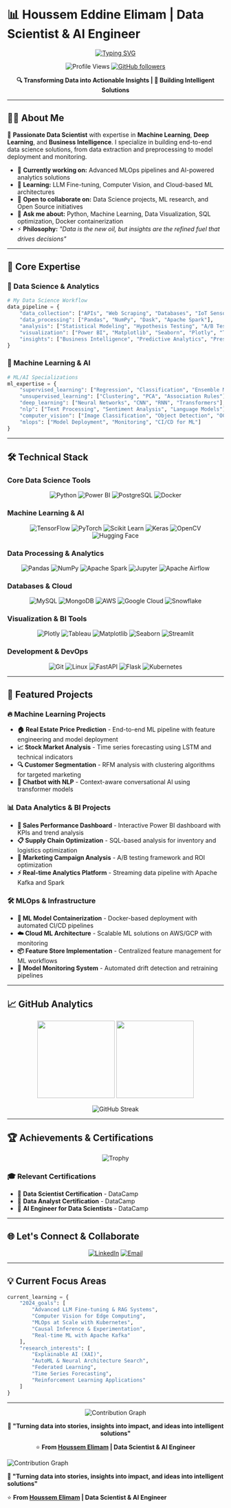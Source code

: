 # 📊 Houssem Eddine Elimam | Data Scientist & AI Engineer

<div align="center">
  
  [![Typing SVG](https://readme-typing-svg.herokuapp.com/?lines=Data+Scientist;AI+Engineer;Machine+Learning+Specialist;Business+Intelligence;Python+%7C+SQL+%7C+Docker&center=true&size=25&color=36BCF7)](https://git.io/typing-svg)
  
  ![Profile Views](https://komarev.com/ghpvc/?username=HoussemELM&label=Profile%20views&color=0e75b6&style=flat)
  [![GitHub followers](https://img.shields.io/github/followers/HoussemELM?label=Followers&style=social)](https://github.com/HoussemELM?tab=followers)
  
  **🔍 Transforming Data into Actionable Insights | 🤖 Building Intelligent Solutions**
  
</div>

---

## 👨‍💻 About Me

🎯 **Passionate Data Scientist** with expertise in **Machine Learning**, **Deep Learning**, and **Business Intelligence**. I specialize in building end-to-end data science solutions, from data extraction and preprocessing to model deployment and monitoring.

- 🔭 **Currently working on:** Advanced MLOps pipelines and AI-powered analytics solutions
- 🌱 **Learning:** LLM Fine-tuning, Computer Vision, and Cloud-based ML architectures  
- 🤝 **Open to collaborate on:** Data Science projects, ML research, and Open Source initiatives
- 💬 **Ask me about:** Python, Machine Learning, Data Visualization, SQL optimization, Docker containerization
- ⚡ **Philosophy:** *"Data is the new oil, but insights are the refined fuel that drives decisions"*

---

## 🧠 Core Expertise

### 🔬 Data Science & Analytics
```python
# My Data Science Workflow
data_pipeline = {
    "data_collection": ["APIs", "Web Scraping", "Databases", "IoT Sensors"],
    "data_processing": ["Pandas", "NumPy", "Dask", "Apache Spark"],
    "analysis": ["Statistical Modeling", "Hypothesis Testing", "A/B Testing"],
    "visualization": ["Power BI", "Matplotlib", "Seaborn", "Plotly", "Tableau"],
    "insights": ["Business Intelligence", "Predictive Analytics", "Prescriptive Analytics"]
}
```

### 🤖 Machine Learning & AI
```python
# ML/AI Specializations
ml_expertise = {
    "supervised_learning": ["Regression", "Classification", "Ensemble Methods"],
    "unsupervised_learning": ["Clustering", "PCA", "Association Rules"],
    "deep_learning": ["Neural Networks", "CNN", "RNN", "Transformers"],
    "nlp": ["Text Processing", "Sentiment Analysis", "Language Models"],
    "computer_vision": ["Image Classification", "Object Detection", "OCR"],
    "mlops": ["Model Deployment", "Monitoring", "CI/CD for ML"]
}
```

---

## 🛠️ Technical Stack

### Core Data Science Tools
<div align="center">
  
![Python](https://img.shields.io/badge/Python-3776AB?style=for-the-badge&logo=python&logoColor=white)
![Power BI](https://img.shields.io/badge/Power_BI-F2C811?style=for-the-badge&logo=powerbi&logoColor=black)
![PostgreSQL](https://img.shields.io/badge/PostgreSQL-316192?style=for-the-badge&logo=postgresql&logoColor=white)
![Docker](https://img.shields.io/badge/Docker-2496ED?style=for-the-badge&logo=docker&logoColor=white)

</div>

### Machine Learning & AI
<div align="center">
  
![TensorFlow](https://img.shields.io/badge/TensorFlow-FF6F00?style=for-the-badge&logo=tensorflow&logoColor=white)
![PyTorch](https://img.shields.io/badge/PyTorch-EE4C2C?style=for-the-badge&logo=pytorch&logoColor=white)
![Scikit Learn](https://img.shields.io/badge/scikit--learn-F7931E?style=for-the-badge&logo=scikit-learn&logoColor=white)
![Keras](https://img.shields.io/badge/Keras-D00000?style=for-the-badge&logo=keras&logoColor=white)
![OpenCV](https://img.shields.io/badge/OpenCV-27338e?style=for-the-badge&logo=OpenCV&logoColor=white)
![Hugging Face](https://img.shields.io/badge/🤗_Hugging_Face-FFD21E?style=for-the-badge&logoColor=black)

</div>

### Data Processing & Analytics
<div align="center">
  
![Pandas](https://img.shields.io/badge/Pandas-150458?style=for-the-badge&logo=pandas&logoColor=white)
![NumPy](https://img.shields.io/badge/NumPy-013243?style=for-the-badge&logo=numpy&logoColor=white)
![Apache Spark](https://img.shields.io/badge/Apache_Spark-E25A1C?style=for-the-badge&logo=apache-spark&logoColor=white)
![Jupyter](https://img.shields.io/badge/Jupyter-F37626?style=for-the-badge&logo=jupyter&logoColor=white)
![Apache Airflow](https://img.shields.io/badge/Apache_Airflow-017CEE?style=for-the-badge&logo=apache-airflow&logoColor=white)

</div>

### Databases & Cloud
<div align="center">
  
![MySQL](https://img.shields.io/badge/MySQL-4479A1?style=for-the-badge&logo=mysql&logoColor=white)
![MongoDB](https://img.shields.io/badge/MongoDB-4EA94B?style=for-the-badge&logo=mongodb&logoColor=white)
![AWS](https://img.shields.io/badge/AWS-232F3E?style=for-the-badge&logo=amazon-aws&logoColor=white)
![Google Cloud](https://img.shields.io/badge/Google_Cloud-4285F4?style=for-the-badge&logo=google-cloud&logoColor=white)
![Snowflake](https://img.shields.io/badge/Snowflake-29B5E8?style=for-the-badge&logo=snowflake&logoColor=white)

</div>

### Visualization & BI Tools
<div align="center">
  
![Plotly](https://img.shields.io/badge/Plotly-3F4F75?style=for-the-badge&logo=plotly&logoColor=white)
![Tableau](https://img.shields.io/badge/Tableau-E97627?style=for-the-badge&logo=tableau&logoColor=white)
![Matplotlib](https://img.shields.io/badge/Matplotlib-11557c?style=for-the-badge&logo=python&logoColor=white)
![Seaborn](https://img.shields.io/badge/Seaborn-3776AB?style=for-the-badge&logo=python&logoColor=white)
![Streamlit](https://img.shields.io/badge/Streamlit-FF4B4B?style=for-the-badge&logo=streamlit&logoColor=white)

</div>

### Development & DevOps
<div align="center">
  
![Git](https://img.shields.io/badge/Git-F05032?style=for-the-badge&logo=git&logoColor=white)
![Linux](https://img.shields.io/badge/Linux-FCC624?style=for-the-badge&logo=linux&logoColor=black)
![FastAPI](https://img.shields.io/badge/FastAPI-009688?style=for-the-badge&logo=fastapi&logoColor=white)
![Flask](https://img.shields.io/badge/Flask-000000?style=for-the-badge&logo=flask&logoColor=white)
![Kubernetes](https://img.shields.io/badge/Kubernetes-326CE5?style=for-the-badge&logo=kubernetes&logoColor=white)

</div>

---

## 🚀 Featured Projects

### 🔥 Machine Learning Projects
- **🏠 Real Estate Price Prediction** - End-to-end ML pipeline with feature engineering and model deployment
- **📈 Stock Market Analysis** - Time series forecasting using LSTM and technical indicators
- **🔍 Customer Segmentation** - RFM analysis with clustering algorithms for targeted marketing
- **🤖 Chatbot with NLP** - Context-aware conversational AI using transformer models

### 📊 Data Analytics & BI Projects  
- **💼 Sales Performance Dashboard** - Interactive Power BI dashboard with KPIs and trend analysis
- **📋 Supply Chain Optimization** - SQL-based analysis for inventory and logistics optimization  
- **🎯 Marketing Campaign Analysis** - A/B testing framework and ROI optimization
- **⚡ Real-time Analytics Platform** - Streaming data pipeline with Apache Kafka and Spark

### 🛠️ MLOps & Infrastructure
- **🐳 ML Model Containerization** - Docker-based deployment with automated CI/CD pipelines
- **☁️ Cloud ML Architecture** - Scalable ML solutions on AWS/GCP with monitoring
- **📦 Feature Store Implementation** - Centralized feature management for ML workflows
- **🔄 Model Monitoring System** - Automated drift detection and retraining pipelines

---

## 📈 GitHub Analytics

<div align="center">
  
  <img height="180em" src="https://github-readme-stats.vercel.app/api?username=HoussemELM&show_icons=true&theme=tokyonight&include_all_commits=true&count_private=true&hide_border=true"/>
  <img height="180em" src="https://github-readme-stats.vercel.app/api/top-langs/?username=HoussemELM&layout=compact&theme=tokyonight&hide_border=true"/>
  
</div>

<div align="center">
  
  ![GitHub Streak](https://github-readme-streak-stats.herokuapp.com/?user=HoussemELM&theme=tokyonight&hide_border=true)
  
</div>

---

## 🏆 Achievements & Certifications

<div align="center">
  
  ![Trophy](https://github-profile-trophy.vercel.app/?username=HoussemELM&theme=tokyonight&no-frame=true&column=6)
  
</div>

### 🎓 Relevant Certifications
- 🏅 **Data Scientist Certification** - DataCamp
- 🏅 **Data Analyst Certification** - DataCamp
- 🏅 **AI Engineer for Data Scientists** - DataCamp

---

## 🌐 Let's Connect & Collaborate

<div align="center">
  
  [![LinkedIn](https://img.shields.io/badge/LinkedIn-0077B5?style=for-the-badge&logo=linkedin&logoColor=white)](https://linkedin.com/in/houssem-elimam)
  [![Email](https://img.shields.io/badge/Email-D14836?style=for-the-badge&logo=gmail&logoColor=white)](mailto:houssemelimam.b@gmail.com)
  
</div>

---

## 💡 Current Focus Areas

```python
current_learning = {
    "2024_goals": [
        "Advanced LLM Fine-tuning & RAG Systems",
        "Computer Vision for Edge Computing", 
        "MLOps at Scale with Kubernetes",
        "Causal Inference & Experimentation",
        "Real-time ML with Apache Kafka"
    ],
    "research_interests": [
        "Explainable AI (XAI)",
        "AutoML & Neural Architecture Search", 
        "Federated Learning",
        "Time Series Forecasting",
        "Reinforcement Learning Applications"
    ]
}
```

---

<div align="center">
  
  ![Contribution Graph](https://github-readme-activity-graph.vercel.app/graph?username=HoussemELM&theme=tokyo-night&hide_border=true&area=true)
  
  **💫 "Turning data into stories, insights into impact, and ideas into intelligent solutions"**
  
  ⭐️ **From [Houssem Elimam](https://github.com/HoussemELM) | Data Scientist & AI Engineer**
  
</div>
  
  ![Contribution Graph](https://github-readme-activity-graph.vercel.app/graph?username=HoussemELM&theme=tokyo-night&hide_border=true&area=true)
  
  **💫 "Turning data into stories, insights into impact, and ideas into intelligent solutions"**
  
  ⭐️ **From [Houssem Elimam](https://github.com/HoussemELM) | Data Scientist & AI Engineer**
  
</div>
